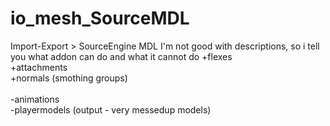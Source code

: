 # io_mesh_SourceMDL
Import-Export > SourceEngine MDL
I'm not good with descriptions, so i tell you what addon can do and what it cannot do
  +flexes<br />
  +attachments<br />
  +normals (smothing groups)<br />
  <br />
  -animations<br />
  -playermodels (output - very messedup models)<br />
